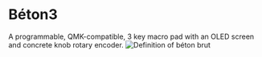 # Béton3
A programmable, QMK-compatible, 3 key macro pad with an OLED screen and concrete knob rotary encoder.
![Definition of béton brut](https://adamlechowicz.github.io/assets/img/projects/proj-1/definition.png)
